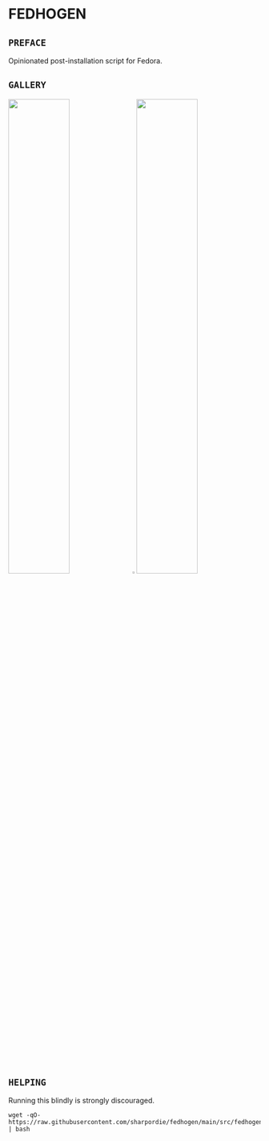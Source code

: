 # FEDHOGEN

## `PREFACE`

Opinionated post-installation script for Fedora.

## `GALLERY`

<img src="https://fakeimg.pl/852x480/000/fff" width="49.25%"/><img src="https://upload.wikimedia.org/wikipedia/commons/c/ca/1x1.png" width="1.5%"/><img src="https://fakeimg.pl/852x480/000/fff" width="49.25%"/>

## `HELPING`

Running this blindly is strongly discouraged.

```shell
wget -qO- https://raw.githubusercontent.com/sharpordie/fedhogen/main/src/fedhogen.sh | bash
```
